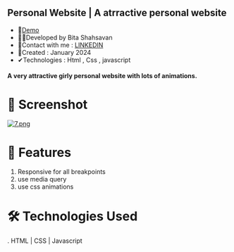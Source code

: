 ## Personal Website | A atrractive personal website
- 📌<a href="https://rickandmorthy-react.netlify.app/" rel="nofollow">Demo</a>
- 🙋‍♀️Developed by Bita Shahsavan
- 📧Contact with me : <a href="https://www.linkedin.com/in/bita-shahsavan-830471299/" rel="nofollow">LINKEDIN</a>
- 📆Created : ‎January  2024
- ✔Technologies : Html , Css , javascript 

#### A very attractive girly personal website with lots of animations.

# 📸 Screenshot
[![7.png](https://i.postimg.cc/zfHLJ5jB/7.png)](https://postimg.cc/XZ3N8RtS)




# 🌟 Features
1. Responsive for all breakpoints
2. use media query
3. use css animations

# 🛠️ Technologies Used
. HTML | CSS | Javascript 
   
